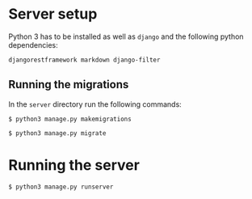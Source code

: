 # Server setup
Python 3 has to be installed as well as `django` and the following python dependencies:

`djangorestframework markdown django-filter`

## Running the migrations
In the `server` directory run the following commands:

`$ python3 manage.py makemigrations`

`$ python3 manage.py migrate`

# Running the server
`$ python3 manage.py runserver`
